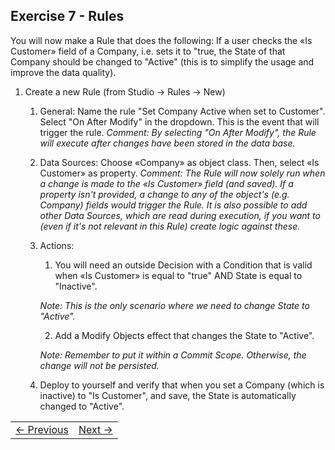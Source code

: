 ## Exercise 7 - Rules
You will now make a Rule that does the following: If a user checks the «Is Customer» field of a Company, i.e. sets it to "true, the State of that Company should be changed to "Active" (this is to simplify the usage and improve the data quality).
1. Create a new Rule (from Studio -> Rules -> New)
   1. General: Name the rule "Set Company Active when set to Customer". Select "On After Modify" in the dropdown. This is the event that will trigger the rule. 
   *Comment: By selecting "On After Modify", the Rule will execute after changes have been stored in the data base.*
   2. Data Sources: Choose «Company» as object class. Then, select «Is Customer» as property.
   *Comment: The Rule will now solely run when a change is made to the «Is Customer» field (and saved). If a property isn't provided, a change to any of the object's (e.g. Company) fields would trigger the Rule. It is also possible to add other Data Sources, which are read during execution, if you want to (even if it's not relevant in this Rule) create logic against these.*
   3. Actions: 
	  1. You will need an outside Decision with a Condition that is valid when «Is Customer» is equal to "true" AND State is equal to "Inactive". 
      
	  *Note: This is the only scenario where we need to change State to "Active".*
      
	  2. Add a Modify Objects effect that changes the State to "Active".

	  *Note: Remember to put it within a Commit Scope. Otherwise, the change will not be persisted.*
   4. Deploy to yourself and verify that when you set a Company (which is inactive) to "Is Customer", and save, the State is automatically changed to "Active". 

   
<table>
   <tr><td><a href="exercise-06.md"><- Previous</a></td><td align="right"><a href="exercise-08.md">Next -></a></td></tr>
</table>